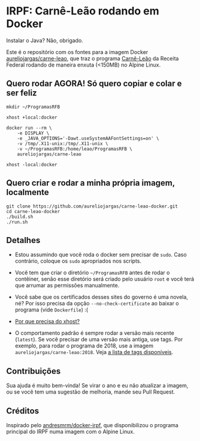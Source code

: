 # IRPF: Carnê-Leão rodando em Docker

Instalar o Java? Não, obrigado.

Este é o repositório com os fontes para a imagem Docker [aureliojargas/carne-leao](https://cloud.docker.com/u/aureliojargas/repository/docker/aureliojargas/carne-leao), que traz o programa [Carnê-Leão](http://receita.economia.gov.br/orientacao/tributaria/pagamentos-e-parcelamentos/pagamento-do-imposto-de-renda-de-pessoa-fisica/carne-leao) da Receita Federal rodando de maneira enxuta (<150MB) no Alpine Linux.

## Quero rodar AGORA! Só quero copiar e colar e ser feliz

    mkdir ~/ProgramasRFB

    xhost +local:docker

    docker run --rm \
        -e DISPLAY \
        -e _JAVA_OPTIONS='-Dawt.useSystemAAFontSettings=on' \
        -v /tmp/.X11-unix:/tmp/.X11-unix \
        -v ~/ProgramasRFB:/home/leao/ProgramasRFB \
        aureliojargas/carne-leao

    xhost -local:docker

## Quero criar e rodar a minha própria imagem, localmente

    git clone https://github.com/aureliojargas/carne-leao-docker.git
    cd carne-leao-docker
    ./build.sh
    ./run.sh

## Detalhes

- Estou assumindo que você roda o docker sem precisar de `sudo`. Caso contrário, coloque os `sudo` apropriados nos scripts.

- Você tem que criar o diretório `~/ProgramasRFB` antes de rodar o contêiner, senão esse diretório será criado pelo usuário `root` e você terá que arrumar as permissões manualmente.

- Você sabe que os certificados desses sites do governo é uma novela, né? Por isso precisa da opção `--no-check-certificate` ao baixar o programa (vide `Dockerfile`) :(

- [Por que precisa do xhost?](http://wiki.ros.org/docker/Tutorials/GUI)

- O comportamento padrão é sempre rodar a versão mais recente (`latest`). Se você precisar de uma versão mais antiga, use tags. Por exemplo, para rodar o programa de 2018, use a imagem `aureliojargas/carne-leao:2018`. Veja [a lista de tags disponíveis](https://cloud.docker.com/repository/docker/aureliojargas/carne-leao/tags).

## Contribuições

Sua ajuda é muito bem-vinda! Se virar o ano e eu não atualizar a imagem, ou se você tem uma sugestão de melhoria, mande seu Pull Request.

## Créditos

Inspirado pelo [andresmrm/docker-irpf](https://github.com/andresmrm/docker-irpf), que disponibilizou o programa principal do IRPF numa imagem com o Alpine Linux.
